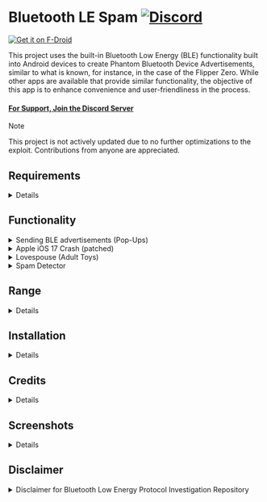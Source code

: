 # Bluetooth LE Spam [![Discord](https://img.shields.io/discord/1170266776731406386?label=Discord&link=https://discord.gg/x4e4Gma585)](https://discord.gg/x4e4Gma585)

[<img src="https://f-droid.org/badge/get-it-on.png"
alt="Get it on F-Droid"
height="80">](https://f-droid.org/packages/de.simon.dankelmann.bluetoothlespam/)

This project uses the built-in Bluetooth Low Energy (BLE) functionality built into Android devices
to create Phantom Bluetooth Device Advertisements, similar to what is known, for instance, in the case of the Flipper Zero.
While other apps are available that provide similar functionality, the objective of this app is to enhance convenience and user-friendliness in the process.

#### [For Support, Join the Discord Server](https://discord.gg/x4e4Gma585)

> [!NOTE]
> This project is not actively updated due to no further optimizations to the exploit.
> Contributions from anyone are appreciated.   

## Requirements

<details >
<summary>Details</summary>
<br>
- Android 8.0 (API level 26) or later

> [!TIP]
> If you don't know your API level visit [SDK Platform release notes](https://developer.android.com/tools/releases/platforms).
> You also can view your Android version in the Info tab in settings.

- You can not run the app on IOS or PC (even with emulators/VM's)

</details>


## Functionality

<details >
<summary>Sending BLE advertisements (Pop-Ups)</summary>
<br>
This app can send BLE advertisements that mimic the usage of various services.
This can cause nearby devices that listen to such advertisements to show unwanted popup dialogs.

Supported services are:

- Apple (new device popups, various action modals)
- [Microsoft Swift Pair](https://learn.microsoft.com/en-us/windows-hardware/design/component-guidelines/bluetooth-swift-pair) (Windows Devices)
- Samsung Easy Setup

End of life services are:
- [Google Fast Pair](https://developers.google.com/nearby/fast-pair/landing-page) (Android devices) -- patched on modern devices
  
You can send BLE advertisements for all services or for selected targets only.

</details>

<details >
<summary>Apple iOS 17 Crash (patched)</summary>
<br>
With some modifications to the advertised BLE package, it is possible to trigger a reboot in various iOS 17 devices.
This causes the targeted iPhone to temporarily freeze for a few minutes before automatically restarting.

This is reported to be partially patched in iOS 17.2, and fully patched in iOS 18.

> Note:
> To achieve optimal results, it is recommended to set the advertising interval to a value between 20 and 100 milliseconds.
>Additionally, locking and unlocking the targeted iPhone can aid in the process.

</details>

<details >
<summary>Lovespouse (Adult Toys)</summary>
<br>
With these BLE advertisements, it is possible to enable and disable various adult toys that support the Lovespouse app.
Additionally, the "Denial of Pleasure" can be executed by selecting the Lovespouse Stops List and setting the repeat mode to Repeat List. More information on this topic can be found <a href="https://mandomat.github.io/2023-11-13-denial-of-pleasure/">here</a>.
</details>

<details >
<summary>Spam Detector</summary>
<br>
The Spam Detector tool allows you to detect nearby spammers, even on the lock screen.
It can identify spam from Flipper Zeros, our app, and various other software and scripts.
Once your device has detected spam, it will send you a notification, indicating whether it was sent by a Flipper Zero or another source.

  > NOTE:
> Location permission and background location access are required for this feature to work.
> These permissions are necessary because Android mandates them for Bluetooth scanning in the background.
> It's important to note that the app will NOT collect your location data.
</details>

## Range

<details >
<summary>Details</summary>
<br>
The range of Bluetooth Low Energy (BLE) can vary between devices.
Some may have a long range, while others may have a short range.

Android's Bluetooth Low Energy API allows apps to set the TX Power level and include it in the advertiser's payload.
However, it doesn't permit direct modification of the byte values actually transmitted in the payload.
This limitation affects the range of the Fast Pair functionality.
Receiving devices calculate the transmitter's proximity based on the actual received signal strength and the transmitted byte in the payload, which contains the TX Power level the transmitter used.

Devices like the Flipper Zero, however, have the capability to modify this byte, significantly extending their range.
</details>


## Installation

<details >
<summary>Details</summary>
<br>
You can get installable APK files from the <a href="https://github.com/simondankelmann/Bluetooth-LE-Spam/releases">Github Releases</a>
and from <a href="https://f-droid.org/packages/de.simon.dankelmann.bluetoothlespam/">F-Droid</a>.
You can clone the git repo and also build the app yourself.

If you are an end-user looking for a fully functional app, download the Release APK for optimal performance (simply go for this one).
If you are a developer or tester, opt for the Debug APK for testing and debugging purposes.
</details>

## Credits

<details >
<summary>Details</summary>
<br>
- <a href="https://www.mobile-hacker.com/author/boni11/">mh from mobile-hacker.com</a> for the <a href="https://www.mobile-hacker.com/2023/09/07/spoof-ios-devices-with-bluetooth-pairing-messages-using-android/">Article / Guideline</a> about using the nRF Connect App to Spoof iOS Devices  
- <a href="https://github.com/Willy-JL">Willy-JL</a>, <a href="https://github.com/ECTO-1A">ECTO-1A</a>, <a href="https://github.com/Spooks4576">Spooks4567</a> and <a href="https://github.com/Mr-Proxy-source">Mrproxy</a> for their contribution in the BLE Spam App on the Flipper Zero  
- <a href="https://github.com/furiousMAC">FuriousMAC</a> and <a href="https://github.com/hexway">Hexway</a> for their prior researches  
- <a href="https://mandomat.github.io/aboutme/">mandomat</a> for the research of <a href="https://mandomat.github.io/2023-11-13-denial-of-pleasure/">Denial of Pleasure</a>  
- <a href="https://github.com/tutozz">tutozz</a> for the research of Easy Setup Buds in Android  
- <a href="https://github.com/K3YOMI">K3YOMI</a> for the spam detector idea  
- <a href="https://www.tiktok.com/discover/glorious-gizmos">Glorious Gizmos</a> for making content and tutorials on our app  
- And special thanks to anyone else who has been involved in prior research and publications related to this topic.  
</details>

## Screenshots

<details>
<img src="fastlane/metadata/android/en-US/images/phoneScreenshots/1.png" width=300>
<img src="fastlane/metadata/android/en-US/images/phoneScreenshots/2.png" width=300>
<img src="fastlane/metadata/android/en-US/images/phoneScreenshots/3.png" width=300>
<img src="fastlane/metadata/android/en-US/images/phoneScreenshots/4.png" width=300>
</details>

## Disclaimer
<details >
<summary>Disclaimer for Bluetooth Low Energy Protocol Investigation Repository</summary>
<br>
This repository contains code for the investigation and experimentation of the Bluetooth Low Energy (BLE) protocol.
Please be aware of the following disclaimers before using or contributing to this repository:

1. Purpose: The code and information provided in this repository are intended for educational and research purposes and is just a proof of concept.
   It is not intended for any malicious or harmful activities.

2. Legal Compliance: Users are responsible for ensuring that their use of the code and information in this repository complies with all applicable laws and regulations, including those governing wireless communication and intellectual property rights.

3. No Warranty: The code and information provided in this repository are provided "as is" without any warranties, expressed or implied.
   The authors and contributors are not responsible for any consequences resulting from the use of this code.

4. Risks: Experimenting with BLE protocols can have potential security and privacy implications.
   Users should exercise caution and use this code responsibly, respecting the privacy and security of devices and systems.

5. Contribution Guidelines: If you contribute to this repository, ensure that your contributions comply with the project's goals and the repository's license.
   By contributing, you agree to license your contributions under the same license as this repository.

6. Support: This repository is not maintained for production use.
   The authors and contributors may not provide support or updates regularly.

By using and contributing to this repository, you agree to these disclaimers and guidelines.
If you do not agree, please refrain from using or contributing to this repository.

For any questions or concerns, please contact the repository maintainers on Discord or Github.
</details>
